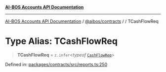 [**AI-BOS Accounts API Documentation**](../../../README.md)

***

[AI-BOS Accounts API Documentation](../../../README.md) / [@aibos/contracts](../README.md) / [](../README.md) / TCashFlowReq

# Type Alias: TCashFlowReq

> **TCashFlowReq** = `z.infer`\<*typeof* [`CashFlowReq`](../variables/CashFlowReq.md)\>

Defined in: [packages/contracts/src/reports.ts:250](https://github.com/pohlai88/accounts/blob/48103fb36d28b2b9bfb33472b6de2f719773cde9/packages/contracts/src/reports.ts#L250)
